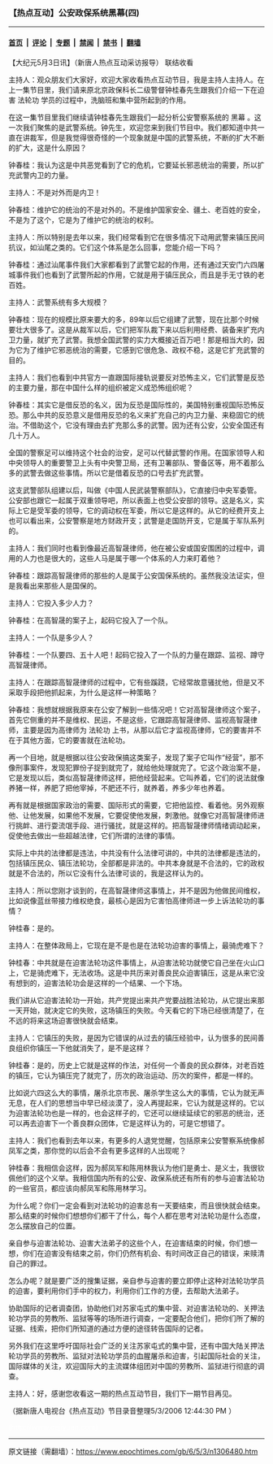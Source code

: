 ### 【热点互动】公安政保系统黑幕(四)

---

#### [首页](../../../..?n1306480) &nbsp;|&nbsp; [评论](../../../../../epoch-comment?n1306480) &nbsp;|&nbsp; [专题](../../../../../epoch-special?n1306480) &nbsp;|&nbsp; [禁闻](../../../../../epoch-news?n1306480) &nbsp;|&nbsp; [禁书](../../../../../books?n1306480) &nbsp;|&nbsp; [翻墙](https://github.com/gfw-breaker/nogfw/blob/master/README.md?n1306480)


<div class="post_content" id="artbody" itemprop="articleBody">
 <!-- article content begin -->
 <p>
  【大纪元5月3日讯】（新唐人热点互动采访报导）
  <ok href="http://ntdtv.com/xtr/clips/FocusTalk/2006/042006/RDHD_0427-4_04272006.ram">
   联结收看
  </ok>
 </p>
 <p>
  主持人：观众朋友们大家好，欢迎大家收看热点互动节目，我是主持人主持人。在上一集节目里，我们请来原北京政保科长二级警督钟桂春先生跟我们介绍一下在迫害
  <ok href="https://www.epochtimes.com/gb/tag/%E6%B3%95%E8%BD%AE%E5%8A%9F.html">
   法轮功
  </ok>
  学员的过程中，洗脑班和集中营所起到的作用。
 </p>
 <p>
  在这一集节目里我们继续请钟桂春先生跟我们一起分析公安警察系统的
  <ok href="https://www.epochtimes.com/gb/tag/%E9%BB%91%E5%B9%95.html">
   黑幕
  </ok>
  。这一次我们聚焦的是武警系统。钟先生，欢迎您来到我们节目中。我们都知道中共一直在讲裁军，但是我觉得很奇怪的一个现象就是中国的武警系统，不断的扩大不断的扩大，这是什么原因？
 </p>
 <p>
  钟春桂：我认为这是中共恶党看到了它的危机，它要延长邪恶统治的需要，所以扩充武警内卫的力量。
 </p>
 <p>
  主持人：不是对外而是内卫！
 </p>
 <p>
  钟春桂：维护它的统治的不是对外的。不是维护国家安全、疆土、老百姓的安全，不是为了这个，它是为了维护它的统治的权利。
 </p>
 <p>
  主持人：所以特别是去年以来，我们经常看到它在很多情况下动用武警来镇压民间抗议，如汕尾之类的。它们这个体系是怎么回事，您能介绍一下吗？
 </p>
 <p>
  钟春桂：通过汕尾事件我们大家都看到了武警它起的作用，还有通过天安门六四屠城事件我们也看到了武警所起的作用，它就是用于镇压民众，而且是手无寸铁的老百姓。
 </p>
 <p>
  主持人：武警系统有多大规模？
 </p>
 <p>
  钟春桂：现在的规模比原来要大的多，89年以后它组建了武警，现在比那个时候要壮大很多了。这是从裁军以后，它们把军队裁下来以后利用经费、装备来扩充内卫力量，就扩充了武警。我想全国武警的实力大概接近百万吧！那是相当大的，因为它为了维护它邪恶统治的需要，它感到它很危急、政权不稳，这是它扩充武警的目的。
 </p>
 <p>
  主持人：我们也看到中共官方一直跟国际接轨说要反对恐怖主义，它们武警是反恐的主要力量，那在中国什么样的组织被定义成恐怖组织呢？
 </p>
 <p>
  钟春桂：其实它是借反恐的名义，因为反恐是国际性的，美国特别重视国际恐怖反恐。那么中共的反恐意义是借用反恐的名义来扩充自己的内卫力量、来稳固它的统治。不借助这个，它没有理由去扩充那么多的武警。因为还有公安，公安全国还有几十万人。
 </p>
 <p>
  全国的警察足可以维持这个社会的治安，足可以代替武警的作用。在国家领导人和中央领导人的重要警卫上头有中央警卫局，还有卫署部队、警备区等，用不着那么多的武警去做这些事情。所以它是借着反恐的口号去扩充武警。
 </p>
 <p>
  这支武警部队组建以后，叫做《中国人民武装警察部队》，它直接归中央军委管。公安部也跟它一起属于双重领导吧，所以表面上也受公安部的领导。这是名义，实际上它是受军委的领导，它的调动权在军委，所以它是这样的。从它的经费开支上也可以看出来，公安警察是地方财政开支；武警是走国防开支，它是属于军队系列的。
 </p>
 <p>
  主持人：我们同时也看到像最近高智晟律师，他在被公安或国安围困的过程中，调用的人力也是很大的，这些人马是属于哪一个体系的人力来盯着他？
 </p>
 <p>
  钟春桂：跟踪高智晟律师的那些的人是属于公安国保系统的。虽然我没法证实，但是我看出来那些人是国保的。
 </p>
 <p>
  主持人：它投入多少人力？
 </p>
 <p>
  钟春桂：在高智晟的案子上，起码它投入了一个队。
 </p>
 <p>
  主持人：一个队是多少人？
 </p>
 <p>
  钟春桂：一个队要四、五十人吧！起码它投入了一个队的力量在跟踪、监视、蹲守高智晟律师。
 </p>
 <p>
  主持人：在跟踪高智晟律师的过程中，它有些蹊跷，它经常故意骚扰他，但是又不采取手段把他抓起来，为什么是这样一种策略？
 </p>
 <p>
  钟春桂：我想就根据我原来在公安了解到一些情况吧！它对高智晟律师这个案子，首先它侧重的并不是维权、民运，不是这些，它跟踪高智晟律师、监视高智晟律师，主要是因为高律师为
  <ok href="https://www.epochtimes.com/gb/tag/%E6%B3%95%E8%BD%AE%E5%8A%9F.html">
   法轮功
  </ok>
  上书，从那以后它才监视高律师，它的要害并不在于其他方面，它的要害就在法轮功。
 </p>
 <p>
  再一个目地，就是根据以往公安政保搞这类案子，发现了案子它叫作“经营”，那不像刑事案件，发现犯罪份子捉到就完了，就给他处理就完了。它这个政治案不是，它是发现以后，类似高智晟律师这样，把他经营起来。它叫养着，它们的说法就像养猪一样，养肥了把他宰掉，不肥还不行，就养着，养多少年也养着。
 </p>
 <p>
  再有就是根据国家政治的需要、国际形式的需要，它把他监控、看着他。另外观察他、让他发展，如果他不发展，它要促使他发展，刺激他。就像它对高智晟律师进行挑衅、进行耍流氓手段、进行骚扰，就是这样的。把高智晟律师情绪调动起来，促使他去做出一些超越法律，它们所谓的法律的事情。
 </p>
 <p>
  实际上中共的法律都是违法，中共没有什么法律可讲的，中共的法律都是违法的，包括镇压民众、镇压法轮功，全部都是非法的。中共本身就是不合法的，它的政权就是不合法的，所以它没有什么法律可谈的，我是这样认为的。
 </p>
 <p>
  主持人：所以您刚才谈到的，在高智晟律师这事情上，并不是因为他做民间维权，比如说像蓝丝带接力维权绝食，最核心是因为它害怕高律师进一步上诉法轮功的事情？
 </p>
 <p>
  钟桂春：是的。
 </p>
 <p>
  主持人：在整体政局上，它现在是不是也是在法轮功迫害的事情上，最骑虎难下？
 </p>
 <p>
  钟桂春：中共就是在迫害法轮功这件事情上，从迫害法轮功就使它自己坐在火山口上，它是骑虎难下，无法收场。这是中共历来对善良民众迫害镇压，这是从来它没有想到的，迫害法轮功会是这样的一个结果、一个下场。
 </p>
 <p>
  我们讲从它迫害法轮功一开始，共产党提出来共产党要战胜法轮功，从它提出来那一天开始，就决定它的失败，这场镇压的失败。今天看它的下场已经很清楚了，在不远的将来这场迫害很快就会结束。
 </p>
 <p>
  主持人：它镇压的失败，是因为它错误的从过去的镇压经验中，认为很多的民间善良组织你镇压一下他就消失了，是不是这样？
 </p>
 <p>
  钟桂春：是的，历史上它就是这样的作法，对任何一个善良的民众群体，对老百姓的镇压，它认为镇压完了就完了，历次的政治运动、历次的案件，都是一样的。
 </p>
 <p>
  比如说六四这么大的事情，屠杀北京市民、屠杀学生这么大的事情，它认为就无声无息，在人们的思想当中早已经淡漠了，没人再提起来，它认为就是这样的。它以为迫害法轮功也是一样的，也会这样子的，它还可以继续延续它的邪恶的统治，还可以再去迫害下一个善良群众团体，它是这样认为的，可是它想错了。
 </p>
 <p>
  主持人：我们也看到去年以来，有更多的人退党觉醒，包括原来公安警察系统像郝凤军之类，那你觉的以后会不会有更多这样的人出现呢？
 </p>
 <p>
  钟桂春：我相信会这样，因为郝凤军和陈用林我认为他们是勇士、是义士，我很钦佩他们的这个义举。我相信国内所有的公安、政保系统还有所有的参与迫害法轮功的一些官员，都应该向郝凤军和陈用林学习。
 </p>
 <p>
  为什么呢？你们一定会看到对法轮功的迫害总有一天要结束，而且很快就会结束。那么结束的时候你们想想你们都干了什么，每个人都在思考对法轮功是什么态度，怎么摆放自己的位置。
 </p>
 <p>
  亲自参与迫害法轮功、迫害大法弟子的这些个人，在迫害结束的时候，你们想一想，你们在迫害没有结束之前，你们仍然有机会、有时间改正自己的错误，来赎清自己的罪过。
 </p>
 <p>
  怎么办呢？就是要广泛的搜集证据，亲自参与迫害的要立即停止这种对法轮功学员的迫害，要利用你们手中的权力，利用你们工作的方便，去帮助大法弟子。
 </p>
 <p>
  协助国际的记者调查团，协助他们对苏家屯式的集中营、对迫害法轮功的、关押法轮功学员的劳教所、监狱等等的场所进行调查，一定要配合他们，把你们所了解的证据、线索，把你们所知道的通过方便的途径转告国际的记者。
 </p>
 <p>
  另外我们在这里呼吁国际社会广泛的关注苏家屯式的集中营，还有中国大陆关押法轮功学员的劳教所、监狱对法轮功学员的血腥屠杀和迫害，引起国际社会的关注，国际媒体的关注，欢迎国际大的主流媒体组团对中国的劳教所、监狱进行彻底的调查。
 </p>
 <p>
  主持人：好，感谢您收看这一期的热点互动节目，我们下一期节目再见。
 </p>
 <p>
  （据新唐人电视台《热点互动》节目录音整理5/3/2006 12:44:30 PM  ）
 </p>
 <p>
  <font color="#ffffff">
   (http://www.dajiyuan.com)
  </font>
 </p>
 <!-- article content end -->
 <div id="below_article_ad">
 </div>
</div>


---

原文链接（需翻墙）：https://www.epochtimes.com/gb/6/5/3/n1306480.htm
